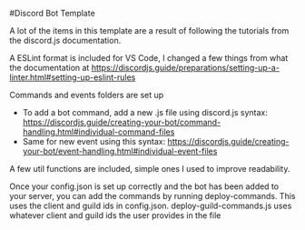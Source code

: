 #Discord Bot Template

A lot of the items in this template are a result of following the tutorials from the discord.js documentation. 

A ESLint format is included for VS Code, I changed a few things from what the documentation at https://discordjs.guide/preparations/setting-up-a-linter.html#setting-up-eslint-rules

Commands and events folders are set up
- To add a bot command, add a new .js file using discord.js syntax: https://discordjs.guide/creating-your-bot/command-handling.html#individual-command-files
- Same for new event using this syntax: https://discordjs.guide/creating-your-bot/event-handling.html#individual-event-files

A few util functions are included, simple ones I used to improve readability.

Once your config.json is set up correctly and the bot has been added to your server, you can add the commands by running deploy-commands. This uses the client and guild ids in config.json.
deploy-guild-commands.js uses whatever client and guild ids the user provides in the file